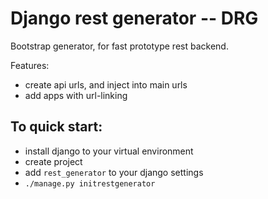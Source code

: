 # Django rest generator -- DRG

Bootstrap generator, for fast prototype rest backend.


Features:

*	create api urls, and inject into main urls
*	add apps with url-linking

## To quick start:
- install django to your virtual environment
- create project
- add `rest_generator` to your django settings
- ```./manage.py initrestgenerator```